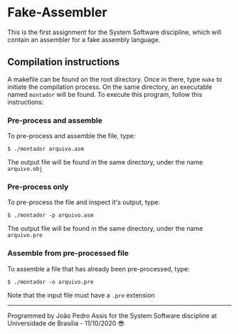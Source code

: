 # Fake-Assembler
This is the first assignment for the System Software discipline, which will contain an assembler for a fake assembly language. 

## Compilation instructions

A makefile can be found on the root directory. Once in there, type `make` to initiate the compilation process. On the same directory, an executable named `montador` will be found. To execute this program, follow this instructions:

### Pre-process and assemble

To pre-process and assemble the file, type:

```
$ ./montador arquivo.asm
```
The output file will be found in the same directory, under the name `arquivo.obj`

### Pre-process only

To pre-process the file and inspect it's output, type:

```
$ ./montador -p arquivo.asm
```
The output file will be found in the same directory, under the name `arquivo.pre`

### Assemble from pre-processed file

To assemble a file that has already been pre-processed, type:

```
$ ./montador -o arquivo.pre
```
Note that the input file must have a `.pre` extension

---

Programmed by João Pedro Assis for the System Software discipline at Universidade de Brasília - 11/10/2020 😎
